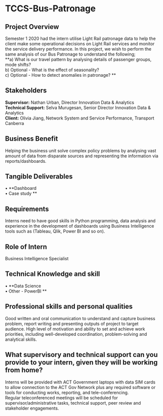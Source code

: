 # TCCS-Bus-Patronage

## Project Overview
Semester 1 2020 had the intern utilise Light Rail patronage data to help the client make some operational decisions on Light Rail services and monitor the service delivery performance. 
In this project, we wish to perform the same analysis of our Bus Patronage to understand the following;  
**a)	What is our travel pattern by analysing details of passenger groups, mode shifts?   
b)	Optional - What is the effect of seasonality?  
c)	Optional - How to detect anomalies in patronage?  **  

## Stakeholders
**Supervisor:** 		Nathan Urban, Director Innovation Data & Analytics  
**Technical Support:** 	Selva Murugesan, Senior Director Innovation Data & Analytics  
**Client:** 			Olivia Jiang, Network System and Service Performance, Transport Canberra  

## Business Benefit
Helping the business unit solve complex policy problems by analysing vast amount of data from disparate sources and representing the information via reports/dashboards.  

## Tangible Deliverables
•	**Dashboard   
•	Case study  **  

## Requirements
Interns need to have good skills in Python programming, data analysis and experience in the development of dashboards using Business Intelligence tools such as (Tableau, Qlik, Power BI and so on).  

## Role of Intern
Business Intelligence Specialist  

## Technical Knowledge and skill
 • **Data Science  
 • Other - PowerBI  **  

## Professional skills and personal qualities
Good written and oral communication to understand and capture business problem, report writing and presenting outputs of project to target audience. High level of motivation and ability to set and achieve work priorities, including well-developed coordination, problem-solving and analytical skills.  

## What supervisory and technical support can you provide to your intern, given they will be working from home? 
Interns will be provided with ACT Government laptops with data SIM cards to allow connection to the ACT Gov Network plus any required software or tools for conducting works, reporting, and tele-conferencing.  
Regular teleconferenced meetings will be scheduled for supervisor/administrative tasks, technical support, peer review and stakeholder engagements.

